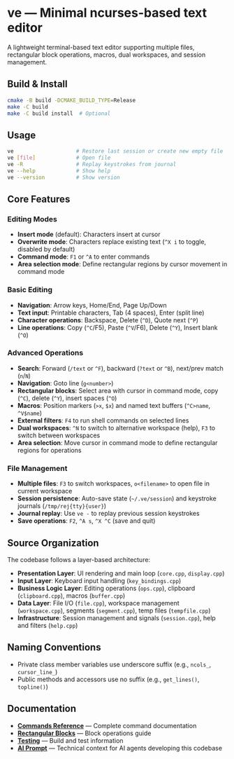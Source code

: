 # ve — Minimal ncurses-based text editor

A lightweight terminal-based text editor supporting multiple files, rectangular block operations, macros, dual workspaces, and session management.

## Build & Install

```bash
cmake -B build -DCMAKE_BUILD_TYPE=Release
make -C build
make -C build install  # Optional
```

## Usage

```bash
ve                    # Restore last session or create new empty file
ve [file]             # Open file
ve -R                 # Replay keystrokes from journal
ve --help             # Show help
ve --version          # Show version
```

## Core Features

### Editing Modes
- **Insert mode** (default): Characters insert at cursor
- **Overwrite mode**: Characters replace existing text (`^X i` to toggle, disabled by default)
- **Command mode**: `F1` or `^A` to enter commands
- **Area selection mode**: Define rectangular regions by cursor movement in command mode

### Basic Editing
- **Navigation**: Arrow keys, Home/End, Page Up/Down
- **Text input**: Printable characters, Tab (4 spaces), Enter (split line)
- **Character operations**: Backspace, Delete (`^D`), Quote next (`^P`)
- **Line operations**: Copy (`^C`/F5), Paste (`^V`/F6), Delete (`^Y`), Insert blank (`^O`)

### Advanced Operations
- **Search**: Forward (`/text` or `^F`), backward (`?text` or `^B`), next/prev match (`n`/`N`)
- **Navigation**: Goto line (`g<number>`)
- **Rectangular blocks**: Select area with cursor in command mode, copy (`^C`), delete (`^Y`), insert spaces (`^O`)
- **Macros**: Position markers (`>x`, `$x`) and named text buffers (`^C>name`, `^V$name`)
- **External filters**: `F4` to run shell commands on selected lines
- **Dual workspaces**: `^N` to switch to alternative workspace (help), `F3` to switch between workspaces
- **Area selection**: Move cursor in command mode to define rectangular regions for operations

### File Management
- **Multiple files**: `F3` to switch workspaces, `o<filename>` to open file in current workspace
- **Session persistence**: Auto-save state (`~/.ve/session`) and keystroke journals (`/tmp/rej{tty}{user}`)
- **Journal replay**: Use `ve -` to replay previous session keystrokes
- **Save operations**: `F2`, `^A s`, `^X ^C` (save and quit)

## Source Organization

The codebase follows a layer-based architecture:
- **Presentation Layer**: UI rendering and main loop (`core.cpp`, `display.cpp`)
- **Input Layer**: Keyboard input handling (`key_bindings.cpp`)
- **Business Logic Layer**: Editing operations (`ops.cpp`), clipboard (`clipboard.cpp`), macros (`buffer.cpp`)
- **Data Layer**: File I/O (`file.cpp`), workspace management (`workspace.cpp`), segments (`segment.cpp`), temp files (`tempfile.cpp`)
- **Infrastructure**: Session management and signals (`session.cpp`), help and filters (`help.cpp`)

## Naming Conventions

- Private class member variables use underscore suffix (e.g., `ncols_`, `cursor_line_`)
- Public methods and accessors use no suffix (e.g., `get_lines()`, `topline()`)

## Documentation

- **[Commands Reference](docs/Commands.md)** — Complete command documentation
- **[Rectangular Blocks](docs/Rectangular_Blocks.md)** — Block operations guide
- **[Testing](docs/Testing.md)** — Build and test information
- **[AI Prompt](docs/AI_Prompt.md)** — Technical context for AI agents developing this codebase
